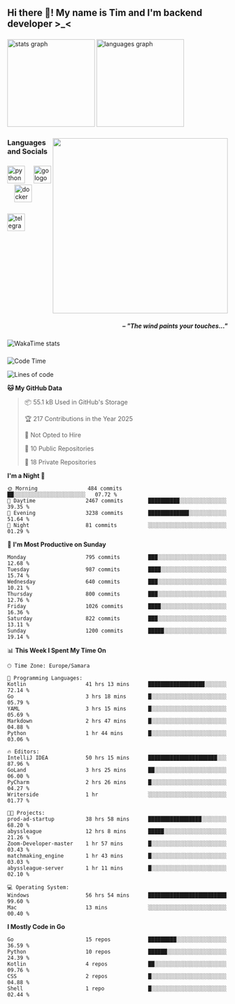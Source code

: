 <h2 align="left">Hi there 👋! My name is Tim and I'm backend developer >_<</h2>

###

<div align="left">
  <img src="https://github-readme-stats-qilm.vercel.app/api?username=intezya&hide_title=false&hide_rank=false&show_icons=true&include_all_commits=true&count_private=true&disable_animations=false&theme=tokyonight&locale=en&hide_border=true&order=1&show=prs_merged&hide=issues" height="200" alt="stats graph"  />
  <img src="https://github-readme-stats-qilm.vercel.app/api/top-langs?username=intezya&locale=en&hide_title=false&layout=donut&langs_count=5&theme=tokyonight&hide_border=true&order=2&exclude_repo=github-readme-stats&hide=mako" height="200" alt="languages graph"  />
</div>

###

<img align="right" height="400" src="https://i.pinimg.com/736x/99/d9/d9/99d9d9ecd844a351ae877f4df30d82ab.jpg"  />

###

<h3 align="left">Languages and Socials</h3>

###

<div align="left">
  <img src="https://cdn.jsdelivr.net/gh/devicons/devicon/icons/python/python-original.svg" height="40" alt="python logo"  />
  <img width="12" />
  <img src="https://cdn.simpleicons.org/go/00ADD8" height="40" alt="go logo"  />
  <img width="12" />
  <img src="https://cdn.jsdelivr.net/gh/devicons/devicon/icons/docker/docker-original.svg" height="40" alt="docker logo"  />
</div>

###

<div align="left">
  <a href="https://t.me/lezviesput">
    <img src="https://img.shields.io/static/v1?message=Telegram&logo=telegram&label=&color=2CA5E0&logoColor=white&labelColor=&style=for-the-badge" height="40" alt="telegram logo"  />
  </a>
</div>

###

<br clear="both">

<h5 align="right">– "The wind paints your touches..."</h5>

###

<picture>
	<source
		srcset="https://github-readme-stats-qilm.vercel.app/api/wakatime?username=intezya&theme=tokyonight&layout=compact&hide_border=true"
		media="(prefers-color-scheme: dark)%2C (prefers-color-scheme: no-preference)"
	/>
	<img alt="WakaTime stats" src="https://github-readme-stats-qilm.vercel.app/api/wakatime?username=intezya&theme=tokyonight&layout=compact&hide_border=true&"/>
</picture>

###

<!--START_SECTION:waka-->
![Code Time](http://img.shields.io/badge/Code%20Time-406%20hrs%2017%20mins-blue)

![Lines of code](https://img.shields.io/badge/From%20Hello%20World%20I%27ve%20Written-807.4%20thousand%20lines%20of%20code-blue)

**🐱 My GitHub Data** 

> 📦 55.1 kB Used in GitHub's Storage 
 > 
> 🏆 217 Contributions in the Year 2025
 > 
> 🚫 Not Opted to Hire
 > 
> 📜 10 Public Repositories 
 > 
> 🔑 18 Private Repositories 
 > 
**I'm a Night 🦉** 

```text
🌞 Morning                484 commits         ██░░░░░░░░░░░░░░░░░░░░░░░   07.72 % 
🌆 Daytime                2467 commits        ██████████░░░░░░░░░░░░░░░   39.35 % 
🌃 Evening                3238 commits        █████████████░░░░░░░░░░░░   51.64 % 
🌙 Night                  81 commits          ░░░░░░░░░░░░░░░░░░░░░░░░░   01.29 % 
```
📅 **I'm Most Productive on Sunday** 

```text
Monday                   795 commits         ███░░░░░░░░░░░░░░░░░░░░░░   12.68 % 
Tuesday                  987 commits         ████░░░░░░░░░░░░░░░░░░░░░   15.74 % 
Wednesday                640 commits         ███░░░░░░░░░░░░░░░░░░░░░░   10.21 % 
Thursday                 800 commits         ███░░░░░░░░░░░░░░░░░░░░░░   12.76 % 
Friday                   1026 commits        ████░░░░░░░░░░░░░░░░░░░░░   16.36 % 
Saturday                 822 commits         ███░░░░░░░░░░░░░░░░░░░░░░   13.11 % 
Sunday                   1200 commits        █████░░░░░░░░░░░░░░░░░░░░   19.14 % 
```


📊 **This Week I Spent My Time On** 

```text
🕑︎ Time Zone: Europe/Samara

💬 Programming Languages: 
Kotlin                   41 hrs 13 mins      ██████████████████░░░░░░░   72.14 % 
Go                       3 hrs 18 mins       █░░░░░░░░░░░░░░░░░░░░░░░░   05.79 % 
YAML                     3 hrs 15 mins       █░░░░░░░░░░░░░░░░░░░░░░░░   05.69 % 
Markdown                 2 hrs 47 mins       █░░░░░░░░░░░░░░░░░░░░░░░░   04.88 % 
Python                   1 hr 44 mins        █░░░░░░░░░░░░░░░░░░░░░░░░   03.06 % 

🔥 Editors: 
IntelliJ IDEA            50 hrs 15 mins      ██████████████████████░░░   87.96 % 
GoLand                   3 hrs 25 mins       ██░░░░░░░░░░░░░░░░░░░░░░░   06.00 % 
PyCharm                  2 hrs 26 mins       █░░░░░░░░░░░░░░░░░░░░░░░░   04.27 % 
Writerside               1 hr                ░░░░░░░░░░░░░░░░░░░░░░░░░   01.77 % 

🐱‍💻 Projects: 
prod-ad-startup          38 hrs 58 mins      █████████████████░░░░░░░░   68.20 % 
abyssleague              12 hrs 8 mins       █████░░░░░░░░░░░░░░░░░░░░   21.26 % 
Zoom-Developer-master    1 hr 57 mins        █░░░░░░░░░░░░░░░░░░░░░░░░   03.43 % 
matchmaking_engine       1 hr 43 mins        █░░░░░░░░░░░░░░░░░░░░░░░░   03.03 % 
abyssleague-server       1 hr 11 mins        █░░░░░░░░░░░░░░░░░░░░░░░░   02.10 % 

💻 Operating System: 
Windows                  56 hrs 54 mins      █████████████████████████   99.60 % 
Mac                      13 mins             ░░░░░░░░░░░░░░░░░░░░░░░░░   00.40 % 
```

**I Mostly Code in Go** 

```text
Go                       15 repos            █████████░░░░░░░░░░░░░░░░   36.59 % 
Python                   10 repos            ██████░░░░░░░░░░░░░░░░░░░   24.39 % 
Kotlin                   4 repos             ██░░░░░░░░░░░░░░░░░░░░░░░   09.76 % 
CSS                      2 repos             █░░░░░░░░░░░░░░░░░░░░░░░░   04.88 % 
Shell                    1 repo              █░░░░░░░░░░░░░░░░░░░░░░░░   02.44 % 
```




<!--END_SECTION:waka-->
